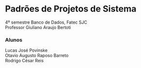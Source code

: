 # Padrões de Projetos de Sistema<br>
4º semestre Banco de Dados, Fatec SJC<br>
Professor Giuliano Araujo Bertoti

### Alunos<br>
Lucas José Povinske<br>
Otavio Augusto Raposo Barreto<br>
Rodrigo César Reis
